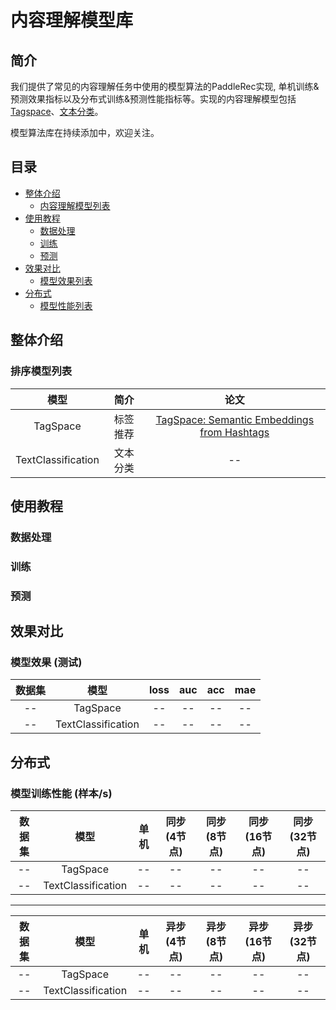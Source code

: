 # 内容理解模型库

## 简介
我们提供了常见的内容理解任务中使用的模型算法的PaddleRec实现, 单机训练&预测效果指标以及分布式训练&预测性能指标等。实现的内容理解模型包括 [Tagspace](http://gitlab.baidu.com/xujiaqi01/paddlerec/tree/develop/models/contentunderstanding/tagspace)、[文本分类](http://gitlab.baidu.com/xujiaqi01/paddlerec/tree/develop/models/contentunderstanding/text_classification)。

模型算法库在持续添加中，欢迎关注。

## 目录
* [整体介绍](#整体介绍)
    * [内容理解模型列表](#内容理解模型列表)
* [使用教程](#使用教程)
    * [数据处理](#数据处理)
    * [训练](#训练)
    * [预测](#预测)
* [效果对比](#效果对比)
    * [模型效果列表](#模型效果列表)
* [分布式](#分布式)
    * [模型性能列表](#模型性能列表)

## 整体介绍
### 排序模型列表

|       模型        |       简介        |       论文        |
| :------------------: | :--------------------: | :---------: |
| TagSpace | 标签推荐 | [TagSpace: Semantic Embeddings from Hashtags](https://research.fb.com/publications/tagspace-semantic-embeddings-from-hashtags/) |
| TextClassification | 文本分类 | -- |


## 使用教程
### 数据处理
### 训练
### 预测

## 效果对比
### 模型效果 (测试)

|       数据集        |       模型       |       loss        |       auc          |       acc         |       mae          |
| :------------------: | :--------------------: | :---------: |:---------: | :---------: |:---------: |
|       --        |       TagSpace       |       --        |       --          |       --          |       --          |
|       --        |       TextClassification       |       --        |       --          |       --          |       --          |


## 分布式
### 模型训练性能 (样本/s)
|       数据集        |       模型       |       单机        |       同步 (4节点)          |       同步 (8节点)          |  同步 (16节点)          |  同步 (32节点)          |
| :------------------: | :--------------------: | :---------: |:---------: |:---------: |:---------: |:---------: |
|       --        |       TagSpace       |       --        |       --          |       --          |  --          |  --          |
|       --        |       TextClassification       |       --        |       --          |       --          |   --          |   --          |


----

|       数据集        |       模型       |       单机        |       异步 (4节点)          |       异步 (8节点)          |  异步 (16节点)          |  异步 (32节点)          |
| :------------------: | :--------------------: | :---------: |:---------: |:---------: |:---------: |:---------: |
|       --        |       TagSpace       |       --        |       --          |       --          |  --          |  --          |
|       --        |       TextClassification       |       --        |       --          |       --          |   --          |   --          |